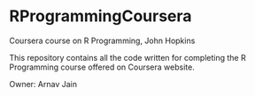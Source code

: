 # RProgrammingCoursera
Coursera course on R Programming, John Hopkins

This repository contains all the code written for completing the R Programming course offered on Coursera website.

Owner: Arnav Jain
